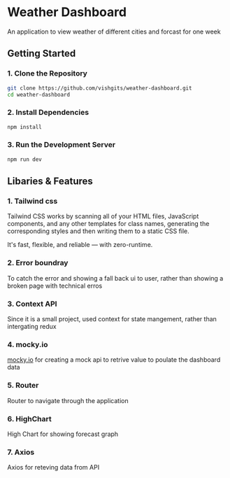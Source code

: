 # Weather Dashboard
An application to view weather of different cities and forcast for one week

## Getting Started

### 1. Clone the Repository

```bash
git clone https://github.com/vishgits/weather-dashboard.git
cd weather-dashboard
```

### 2. Install Dependencies

```bash
npm install 
```
### 3. Run the Development Server
```bash
npm run dev 
```


## Libaries & Features 

### 1. Tailwind css
Tailwind CSS works by scanning all of your HTML files, JavaScript components, and any other templates for class names, generating the corresponding styles and then writing them to a static CSS file.

It's fast, flexible, and reliable — with zero-runtime.
### 2. Error boundray
To catch the error and showing a fall back ui to user, rather than showing a broken page with technical erros

### 3. Context API

Since it is a small project, used context for state mangement, rather than intergating redux 


### 4. mocky.io
[mocky.io](https://designer.mocky.io/design) for creating a mock api to retrive value to poulate the dashboard data

### 5. Router
Router to navigate through the application

### 6. HighChart
High Chart for showing forecast graph

### 7. Axios
Axios for reteving data from API




